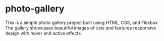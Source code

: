 # photo-gallery

This is a simple photo gallery project built using HTML, CSS, and Flexbox. The gallery showcases beautiful images of cats and features responsive design with hover and active effects.
